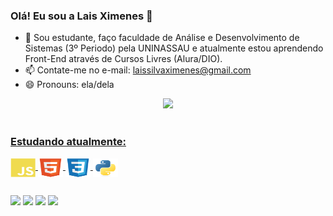 ### Olá! Eu sou a Lais Ximenes 👋

- 🌱 Sou estudante, faço faculdade de Análise e Desenvolvimento de Sistemas (3º Periodo) pela UNINASSAU e atualmente estou aprendendo Front-End através de Cursos Livres (Alura/DIO).
- 📫 Contate-me no e-mail: laissilvaximenes@gmail.com
- 😄 Pronouns: ela/dela


<div align="center">
  <a href="https://github.com/laissilvaximenes">
  <img height="180em" src="https://github-readme-stats.vercel.app/api?username=laisximenes&show_icons=true&theme=dracula&include_all_commits=true&count_private=true"/>
</div>

  <div style="display: inline_block"><br>
    <h3> Estudando atualmente: </h3>
  <img align="center" alt="Lais-Js" height="30" width="40" src="https://raw.githubusercontent.com/devicons/devicon/master/icons/javascript/javascript-plain.svg">
  <img align="center" alt="Rafa-HTML" height="30" width="40" src="https://raw.githubusercontent.com/devicons/devicon/master/icons/html5/html5-original.svg">
  <img align="center" alt="Rafa-CSS" height="30" width="40" src="https://raw.githubusercontent.com/devicons/devicon/master/icons/css3/css3-original.svg">
  <img align="center" alt="Lais-Python" height="30" width="40" src="https://raw.githubusercontent.com/devicons/devicon/master/icons/python/python-original.svg">
  </div>
  
##
 
<div> 
  <a href="https://instagram.com/laissximenes" target="_blank"><img src="https://img.shields.io/badge/-Instagram-%23E4405F?style=for-the-badge&logo=instagram&logoColor=white" target="_blank"></a>
 <a href="https://discord.com/users/8532" target="_blank"><img src="https://img.shields.io/badge/Discord-7289DA?style=for-the-badge&logo=discord&logoColor=white" target="_blank"></a> 
  <a href = "mailto:laissilvaximenes@gmail.com"><img src="https://img.shields.io/badge/-Gmail-%23333?style=for-the-badge&logo=gmail&logoColor=white" target="_blank"></a>
  <a href="https://www.linkedin.com/in/laisximenes/" target="_blank"><img src="https://img.shields.io/badge/-LinkedIn-%230077B5?style=for-the-badge&logo=linkedin&logoColor=white" target="_blank"></a> 
 
</div>
